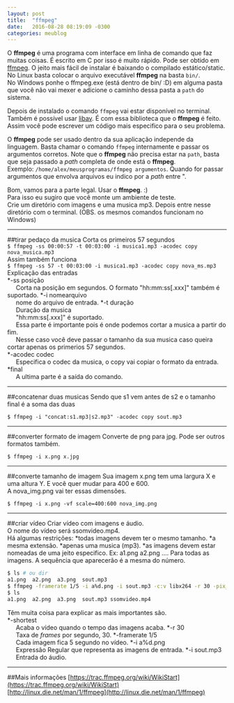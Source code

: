 ```yaml
---
layout: post
title:  "ffmpeg"
date:   2016-08-28 08:19:09 -0300
categories: meublog
---
```


O __ffmpeg__ é uma programa com interface em linha de comando que faz muitas coisas.
É escrito em C por isso é muito rápido. Pode ser obtido em [ffmpeg](https://ffmpeg.org/download.html).
O jeito mais fácil de instalar é baixando o compilado estático/static.
No Linux basta colocar o arquivo executável __ffmpeg__ na basta `bin/`.<br>
No Windows ponhe o ffmpeg.exe (está dentro de bin/ :D) em alguma pasta que você não vai mexer e adicione o caminho dessa pasta a `path` do sistema.

Depois de instalado o comando `ffmpeg` vai estar disponível no terminal.
Também é possível usar [libav](https://libav.org/). É com essa biblioteca que o __ffmpeg__ é feito.
Assim você pode escrever um código mais especifico para o seu problema.

O __ffmpeg__ pode ser usado dentro da sua aplicação independe da linguagem. Basta chamar o comando `ffmpeg` internamente e passar os 
argumentos corretos. Note que o __ffmpeg__ não precisa estar na `path`, basta que seja passado a _path_ completa de onde está o __ffmpeg__.
<br>Exemplo: `/home/alex/meusprogramas/ffmpeg argumentos`. Quando for passar argumentos que envolva arquivos eu indico por a _path_ entre ".

Bom, vamos para a parte legal. Usar o __ffmpeg__. :)<br>
Para isso eu sugiro que você monte um ambiente de teste.<br>
Crie um diretório com imagens e uma musica mp3. Depois entre nesse diretório com o terminal. (OBS. os mesmos comandos funcionam no Windows)<br>

***
##tirar pedaço da musica
Corta os primeiros 57 segundos<br>
`$ ffmpeg -ss 00:00:57 -t 00:03:00 -i musica1.mp3 -acodec copy nova_musica.mp3`<br>
Assim também funciona <br>
`$ ffmpeg -ss 57 -t 00:03:00 -i musica1.mp3 -acodec copy nova_ms.mp3` <br>
Explicação das entradas<br>
*-ss posição <br>
&nbsp;&nbsp;&nbsp;&nbsp; Corta na posição em segundos. O formato "hh:mm:ss\[.xxx\]" também é suportado. 
*-i nomearquivo <br>
&nbsp;&nbsp;&nbsp;&nbsp; nome do arquivo de entrada.
*-t duração <br>
&nbsp;&nbsp;&nbsp;&nbsp; Duração da musica <br>
&nbsp;&nbsp;&nbsp;&nbsp; "hh:mm:ss\[.xxx\]" é suportado. <br>
&nbsp;&nbsp;&nbsp;&nbsp; Essa parte é importante pois é onde podemos cortar a musica a partir do fim. <br>
&nbsp;&nbsp;&nbsp;&nbsp; Nesse caso você deve passar o tamanho da sua musica caso queira cortar apenas os primerios 57 segundos. <br>
*-acodec codec <br>
&nbsp;&nbsp;&nbsp;&nbsp; Especifica o codec da musica, o copy vai copiar o formato da entrada.
*final <br>
&nbsp;&nbsp;&nbsp;&nbsp; A ultima parte é a saída do comando.


***
##concatenar duas musicas
Sendo que s1 vem antes de s2 e o tamanho final é a soma das duas

`$ ffmpeg -i "concat:s1.mp3|s2.mp3" -acodec copy sout.mp3`


***
##converter formato de imagem
Converte de png para jpg. Pode ser outros formatos também.

`$ ffmpeg -i x.png x.jpg`


***
##converte tamanho de imagem
Sua imagem x.png tem uma largura X e uma altura Y. E você quer mudar para 400 e 600. <br>
A nova_img.png vai ter essas dimensões.

`$ ffmpeg -i x.png -vf scale=400:600 nova_img.png`

***
##criar vídeo
Criar vídeo com imagens e áudio. <br>
O nome do vídeo será ssomvideo.mp4. <br>
Há algumas restrições:
*todas imagens devem ter o mesmo tamanho.
*a mesma extensão.
*apenas uma musica (mp3).
*as imagens devem estar nomeadas de uma jeito especifico. Ex: a1.png a2.png .... Para todas as imagens. A sequência que aparecerão é a mesma do número.

```sh
$ ls # ou dir
a1.png  a2.png  a3.png  sout.mp3
$ ffmpeg -framerate 1/5 -i a%d.png -i sout.mp3 -c:v libx264 -r 30 -pix_fmt yuv420p -c:a copy -shortest ssomvideo.mp4
$ ls
a1.png  a2.png  a3.png  sout.mp3 ssomvideo.mp4
```

Têm muita coisa para explicar as mais importantes são. <br>
*-shortest <br>
&nbsp;&nbsp;&nbsp;&nbsp; Acaba o vídeo quando o tempo das imagens acaba.
*-r 30 <br>
&nbsp;&nbsp;&nbsp;&nbsp; Taxa de _frames_ por segundo, 30.
*-framerate 1/5 <br>
&nbsp;&nbsp;&nbsp;&nbsp; Cada imagem fica 5 segundo no vídeo.
*-i a%d.png <br>
&nbsp;&nbsp;&nbsp;&nbsp; Expressão Regular que representa as imagens de entrada.
*-i sout.mp3 <br>
&nbsp;&nbsp;&nbsp;&nbsp; Entrada do áudio.


***
##Mais informações
[https://trac.ffmpeg.org/wiki/WikiStart](https://trac.ffmpeg.org/wiki/WikiStart)<br>
[http://linux.die.net/man/1/ffmpeg](http://linux.die.net/man/1/ffmpeg)

